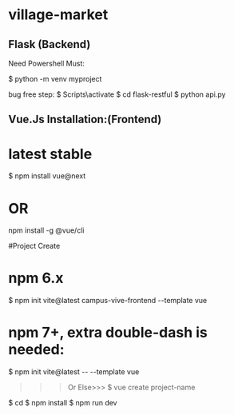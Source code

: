 # village-market

Flask (Backend)
--------------------
Need Powershell Must:

$ python -m venv myproject

bug free step:
$ Scripts\activate
$ cd flask-restful
$ python api.py

Vue.Js Installation:(Frontend)
---------------------------------
# latest stable
$ npm install vue@next

# OR
npm install -g @vue/cli

#Project Create
# npm 6.x
$ npm init vite@latest campus-vive-frontend --template vue

# npm 7+, extra double-dash is needed:
$ npm init vite@latest <project-name> -- --template vue

>>>Or Else>>> $ vue create project-name 

$ cd <project-name>
$ npm install
$ npm run dev